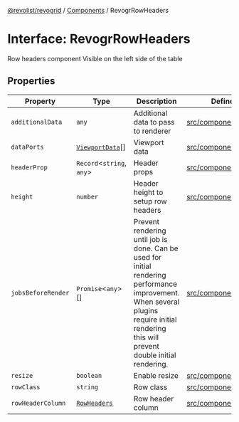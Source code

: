 [@revolist/revogrid](README.md) / [Components](Namespace.Components.md) / RevogrRowHeaders

# Interface: RevogrRowHeaders

Row headers component
Visible on the left side of the table

## Properties

| Property | Type | Description | Defined in |
| ------ | ------ | ------ | ------ |
| `additionalData` | `any` | Additional data to pass to renderer | [src/components.d.ts:602](https://github.com/revolist/revogrid/blob/2d9504ecff6b493d547df979b2259be6b639351c/src/components.d.ts#L602) |
| `dataPorts` | [`ViewportData`](TypeAlias.ViewportData.md)[] | Viewport data | [src/components.d.ts:606](https://github.com/revolist/revogrid/blob/2d9504ecff6b493d547df979b2259be6b639351c/src/components.d.ts#L606) |
| `headerProp` | `Record`\<`string`, `any`\> | Header props | [src/components.d.ts:610](https://github.com/revolist/revogrid/blob/2d9504ecff6b493d547df979b2259be6b639351c/src/components.d.ts#L610) |
| `height` | `number` | Header height to setup row headers | [src/components.d.ts:614](https://github.com/revolist/revogrid/blob/2d9504ecff6b493d547df979b2259be6b639351c/src/components.d.ts#L614) |
| `jobsBeforeRender` | `Promise`\<`any`\>[] | Prevent rendering until job is done. Can be used for initial rendering performance improvement. When several plugins require initial rendering this will prevent double initial rendering. | [src/components.d.ts:618](https://github.com/revolist/revogrid/blob/2d9504ecff6b493d547df979b2259be6b639351c/src/components.d.ts#L618) |
| `resize` | `boolean` | Enable resize | [src/components.d.ts:622](https://github.com/revolist/revogrid/blob/2d9504ecff6b493d547df979b2259be6b639351c/src/components.d.ts#L622) |
| `rowClass` | `string` | Row class | [src/components.d.ts:626](https://github.com/revolist/revogrid/blob/2d9504ecff6b493d547df979b2259be6b639351c/src/components.d.ts#L626) |
| `rowHeaderColumn` | [`RowHeaders`](Interface.RowHeaders.md) | Row header column | [src/components.d.ts:630](https://github.com/revolist/revogrid/blob/2d9504ecff6b493d547df979b2259be6b639351c/src/components.d.ts#L630) |
